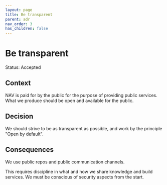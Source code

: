 ```yaml
---
layout: page
title: Be transparent
parent: adr
nav_order: 3
has_children: false
---
```


# Be transparent

Status: Accepted

## Context

NAV is paid for by the public for the purpose of providing public services. What
we produce should be open and available for the public.

## Decision

We should strive to be as transparent as possible, and work by the principle
"Open by default".

## Consequences

We use public repos and public communication channels.

This requires discipline in what and how we share knowledge and build services.
We must be conscious of security aspects from the start.
